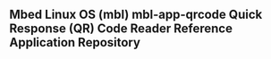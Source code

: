 ## Mbed Linux OS (mbl) mbl-app-qrcode Quick Response (QR) Code Reader Reference Application Repository

<!--This content should be replaced, says Jeremy.

### Purpose

This repository contains an Mbed Linux OS reference application for reading a Quick Response (QR) code.

For more information about Mbed Linux OS, please see [meta-mbl][meta-mbl].

The QR Code reader reference app scans basic QR codes using a video stream provided by a Video For Linux enabled camera device. This app has been developed on an x86 development machine, and then cross-compiled for use on the development board, in the case, a Warp7 board.  This demonstrates a typical development workflow that you might choose, to prototype your IoT applications.

This document provides you with instructions for how to build the QR app for:

* An Ubuntu 16.04 x86 development machine.
* A Warp7 development board.

**Assumptions**

These instructions assume that you have successfully installed and configured Mbed Linux onto your device and connected to the same WiFi network of your development machine.
For instructions on how to do this, see the [walkthrough][meta-mbl-walkthrough].


**Supported platforms**

This app has been tested on the following hardware:

- **Development machine**: x86 PC with Logitech C310 webcam
- **Development board**: Warp7 with integrated camera

### Dependencies

This QR app requires the following packages:

- [Quirc](https://github.com/dlbeer/quirc): a QR decoder library.
- [v4l2](https://www.linuxtv.org/): the Video4Linux library.
- [libjpeg](http://www.ijg.org/): a library for reading and writing jpeg images.
- [Docker](https://www.docker.com/): to build binaries and docker images that run on Arm target machines.

#### Makefile commands

- `default`: builds the qr_code app and creates a Docker image.
- `run`: runs the image in a Docker container.
- `compile`: builds the qr_code app.
- `cross`: to be used inside cross-compilation docker image; see [Building for the IoT device](#building-for-arm) for instructions on how to use this.
- `cross-file`: special file read only version to work-around the IOTMBL-251 issue.
- `clean`: deletes Docker images and containers, and build artefacts.
- `status`: shows the status of Docker images and containers.

### Building the QR app for the development machine (x86 PC)

To build the app for your development machine, such as an x86 PC, you need to prepare your environment and install the software dependencies.

#### Prepare your development environment

To be able to develop and build apps on your x86 PC, you need to make sure you have installed:

- **Docker**: https://docs.docker.com/install/ (or you could use the following command: `sudo apt-get install docker`).
- **`build-essential`**: a package which contains tools (such as, the gcc compiler, make tool, etc.) for compiling/building software from source (`sudo apt-get install build-essential`).

#### Manage Docker as a non-root user

You will need to add yourself to the `docker` group to run `docker` commands without `sudo`. First, ensure the `docker` group is present:

```
sudo groupadd docker
```

This may return with a warning saying the group is already present. This warning is safe to ignore.

Now add yourself to the group:

```
sudo usermod -aG docker $USER
```

Finally, logout and login for this to take affect.

#### Install the software dependencies

1. Install the jpeg library for reading and writing JPEG image files, using the following command:
    ```
    sudo apt-get install libjpeg-dev
    ```
1. Install the simple direct layer for graphics, using the following command:
   ```
   sudo apt-get install libsdl-gfx1.2-dev
   ```
1. Download, build and install Quirc using the following commands:
    ```
    git clone git@github.com:dlbeer/quirc.git quirc_x86
    cd quirc_x86
    sudo make install
    ```
1. Install the Video4Linux V4L2 libraries using the following command:
    ```
    sudo apt-get install libv4l-dev
    ```

#### Build the QR app

To build the QR app for your x86 PC, use these commands:
 ```
 cd mbl-app-qrcode
 make compile
 ```

### Building the QR app for an IoT device (Warp7)

To build the app for your development board, such as a Warp7, you need to:

* Prepare your development environment.
* Prepare your cross-compilation environment and library location.
* Install any softare dependencies.

#### Preparing your development environment

Before you can build the QR for the development platform, the Warp7 board, you need to make sure you have:

- Installed Docker: https://docs.docker.com/install/ (or you could use the following command: `sudo apt-get install docker`)
- Installed [Mbed Linux cli](https://github.com/ARMmbed/mbl-cli).
- Set the `WORKDIR` environment variable to the parent directory of the `mbl-app-qrcode` directory.

#### Preparing the cross-compilation environment

Use the following commands to prepare your cross-compilation environment:

```
cd $WORKDIR/mbl-app-qrcode
docker build -t linux-armv6:latest ./cc-env/
docker run --rm linux-armv6 > build-armv6
chmod +x build-armv6
sudo mv build-armv6 /usr/local/bin
```

#### Setting the cross-compilation library location

 To set the location for the cross-compilation library:

```
cd $WORKDIR/mbl-app-qrcode
mkdir lib
```

#### Install Quirc

Use the following commands to install Quirc, the QR decoder library:

```
cd $WORKDIR
git clone git@github.com:dlbeer/quirc.git
cd quirc
build-armv6 make libquirc.a
cp libquirc.a ../mbl-app-qrcode/lib/
cp lib/quirc.h ../mbl-app-qrcode/lib/
```

#### Install Video4Linux (libv4l2)

Install the Video4Linux libraries using the following commands:

```
cd $WORKDIR
wget -qO- https://linuxtv.org/downloads/v4l-utils/v4l-utils-1.12.6.tar.bz2 | tar -jx
cd v4l-utils-1.12.6
build-armv6 ./bootstrap.sh
build-armv6 ./configure --host=arm-linux-gnueabihf --disable-doxygen-doc --disable-doxygen-dot --disable-doxygen-html --disable-doxygen-ps --disable-doxygen-pdf --disable-qv4l2 --disable-nls --disable-rpath --disable-libdvbv5 --disable-v4l-utils --disable-v4l2-compliance-libv4l --disable-v4l2-ctl-libv4l
build-armv6 make
cp ./lib/libv4l2/.libs/libv4l2.so.0.0.0 ../mbl-app-qrcode/lib/libv4l2.so
cp ./lib/libv4lconvert/.libs/libv4lconvert.so.0.0.0 ../mbl-app-qrcode/lib/libv4lconvert.so
cp ./lib/include/libv4l2.h ../mbl-app-qrcode/lib
```

#### Cross compile the QR app

**NOTE: Due to the known Video4Linux issue (IOTMBL-251) on WaRP7 the rest of these instructions
tell you how to build the version that does not use the camera and instead uses a QR code saved
into a file**

Use the following commands to compile the QR app for use on the Warp7 development board:

```
cd $WORKDIR/mbl-app-qrcode
build-armv6 make cross-file
```

#### Create a docker image

Create an executable package that includes everything needed to run the QR application, using the following commands:

```
cd $WORKDIR/mbl-app-qrcode
cd file
mbl-cli build
```

#### Transfer the docker image to Warp7

To copy mbl-image.tar to the device you can use one of the following methods, depending on the Mbed Linux image you have installed.

1. If you have used the **test image** (`mbl-console-image-test`), your Warp7 has an ssh client/server which can be used to copy the mbl-image.tar file to the device using the following commands:
    ```
    cd $WORKDIR/mbl-app-qrcode/file
    scp mbl-image.tar root@<device ip address>:/mbl-image.tar
    ```
1. If you have used the **production image** (`mbl-console-image`), you can use `wget` to copy the `mbl-image.tar` file to the device. Follow the steps below:
    1. **On your development machine**, start a temporary HTTP server:
        ```
        cd $WORKDIR/mbl-app-qrcode/file
        python -m SimpleHTTPServer
        ```
        If you have `python3`, the command to start the temporary HTTP server is: `python3 -m http.server`
    1. Connect via serial to Warp7 and login with `root` and no password:
        ```
        sudo minicom -D /dev/ttyUSB0
        ```
    1. **On your Warp7**, download the `mbl-image.tar` file with the following command:
        ```
        wget http://<development machine ip address>:8000/mbl-image.tar -O /mbl-image.tar
        ```

Once the mbl-image.tar file is copied to the device, create the docker image with following command:
```
docker image load -i /mbl-image.tar
```

#### Running the QR app on warp7

SSH/serial console to the device and use the following command:

```
docker run --rm mbl-app
```

#### Testing the QR app

**NOTE: Due to the known Video4Linux issue (IOTMBL-251) on WaRP7 the application will print the contents
of a pre-scanned QR code saved into the docker image**

#### Running Arm executables on x86 linux

To run Arm executables on an x86 machine, install the following packages:

* binfmt-support.
* qemu-user-static.

### License

Please see the [License][mbl-license] document for more information.

### Contributing

Please see the [Contributing][mbl-contributing] document for more information.



[meta-mbl]: https://github.com/ARMmbed/meta-mbl/blob/master/README.md
[mbl-license]: LICENSE
[mbl-contributing]: CONTRIBUTING.md
[meta-mbl-walkthrough]: https://github.com/ARMmbed/meta-mbl/blob/master/docs/walkthrough.md-->
